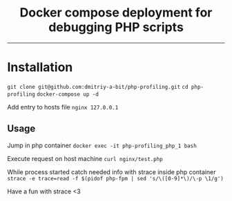 <h1 align="center">Docker compose deployment for debugging PHP scripts</h1>

---

# Installation
`git clone git@github.com:dmitriy-a-bit/php-profiling.git`
`cd php-profiling`
`docker-compose up -d`

Add entry to hosts file
`nginx 127.0.0.1`

## Usage

Jump in php container
`docker exec -it php-profiling_php_1 bash`

Execute request on host machine 
`curl nginx/test.php`

While process started catch needed info with strace inside php container
`strace -e trace=read -f $(pidof php-fpm | sed 's/\([0-9]*\)/\-p \1/g')`

Have a fun with strace <3
